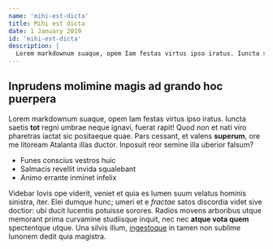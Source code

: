 ```yaml
---
name: 'mihi-est-dicta'
title: Mihi est dicta
date: 1 January 2019
id: 'mihi-est-dicta'
description: |
  Lorem markdownum suaque, opem Iam festas virtus ipso iratus. Iuncta saetis tot regni umbrae neque ignavi, fuerat rapit!
---
```


## Inprudens molimine magis ad grando hoc puerpera

Lorem markdownum suaque, opem Iam festas virtus ipso iratus. Iuncta saetis
**tot** regni umbrae neque ignavi, fuerat rapit! Quod non et nati viro pharetras
iactat sic positaeque quae. Pars cessant, et valens **superum**, ore me litoream
Atalanta illas ductor. Inposuit reor semine illa uberior falsum?

- Funes conscius vestros huic
- Salmacis revellit invida squalebant
- Animo errante inminet infelix

Videbar Iovis ope viderit, veniet et quia es lumen suum velatus hominis
sinistra, iter. Elei dumque hunc; umeri et e *fractae* satos discordia videt
sive doctior: ubi ducit lucentis potuisse sorores. Radios movens arboribus utque
memorant prima curvamine studiisque inquit, nec nec **atque vota quem**
spectentque utque. Una silvis illum, [ingestoque](http://dicebat.io/) in tamen
non sublime Iunonem dedit quia magistra.
